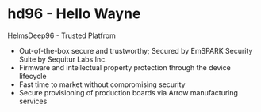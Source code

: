 # hd96 - Hello Wayne
HelmsDeep96 - Trusted Platfrom

-	Out-of-the-box secure and trustworthy; Secured by EmSPARK Security Suite by Sequitur Labs Inc.
-	Firmware and intellectual property protection through the device lifecycle
-	Fast time to market without compromising security 
-	Secure provisioning of production boards via Arrow manufacturing services

